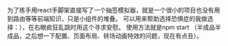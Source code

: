 为了练手用react手脚架直接写了一个抽签模拟器，就是一个很小的项目也没有用到路由等等前端知识，只是小组件的堆叠。
可以用来帮助选择恐惧症的我做选择：），在右眼疯狂乱跳时用这个寻求安慰。
使用方法就是npm start （半成品半成品，之后想一下配置、页面布局、转场动画特效的问题，现在有点丑）。
